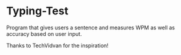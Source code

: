 # Typing-Test
Program that gives users a sentence and measures WPM as well as accuracy based on user input.


Thanks to TechVidvan for the inspiration!
